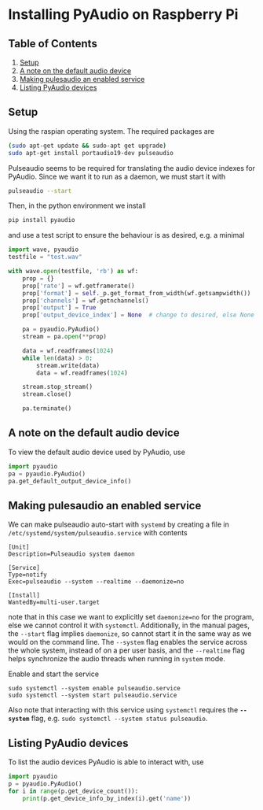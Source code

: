 # Installing PyAudio on Raspberry Pi

<!--BEGIN TOC-->
## Table of Contents
1. [Setup](#setup)
2. [A note on the default audio device <a name="toc-sub-tag-0"></a>](#a-note-on-the-default-audio-device-<a-name="toc-sub-tag-0"></a>)
3. [Making pulesaudio an enabled service <a name="toc-sub-tag-1"></a>](#making-pulesaudio-an-enabled-service-<a-name="toc-sub-tag-1"></a>)
4. [Listing PyAudio devices <a name="toc-sub-tag-2"></a>](#listing-pyaudio-devices-<a-name="toc-sub-tag-2"></a>)

<!--END TOC-->

## Setup

Using the raspian operating system. The required packages are
```bash
(sudo apt-get update && sudo-apt get upgrade)
sudo apt-get install portaudio19-dev pulseaudio
```
Pulseaudio seems to be required for translating the audio device indexes for PyAudio. Since we want it to run as a daemon, we must start it with
```bash
pulseaudio --start
```
Then, in the python environment we install
```bash
pip install pyaudio 
```
and use a test script to ensure the behaviour is as desired, e.g. a minimal
```python
import wave, pyaudio
testfile = "test.wav"

with wave.open(testfile, 'rb') as wf:
	prop = {}
	prop['rate'] = wf.getframerate()
    prop['format'] = self._p.get_format_from_width(wf.getsampwidth())
	prop['channels'] = wf.getnchannels()
    prop['output'] = True
    prop['output_device_index'] = None 	# change to desired, else None uses default

    pa = pyaudio.PyAudio()
    stream = pa.open(**prop)

    data = wf.readframes(1024)
    while len(data) > 0:
    	stream.write(data)
    	data = wf.readframes(1024)

    stream.stop_stream()
    stream.close()

    pa.terminate()
```
## A note on the default audio device <a name="toc-sub-tag-0"></a>
To view the default audio device used by PyAudio, use
```python
import pyaudio
pa = pyaudio.PyAudio()
pa.get_default_output_device_info()
```


## Making pulesaudio an enabled service <a name="toc-sub-tag-1"></a>
We can make pulseaudio auto-start with `systemd` by creating a file in `/etc/systemd/system/pulseaudio.service` with contents
```
[Unit]
Description=Pulseaudio system daemon

[Service]
Type=notify
Exec=pulseaudio --system --realtime --daemonize=no

[Install]
WantedBy=multi-user.target
```
note that in this case we want to explicitly set `daemonize=no` for the program, else we cannot control it with `systemctl`. Additionally, in the manual pages, the `--start` flag implies `daemonize`, so cannot start it in the same way as we would on the command line. The `--system` flag enables the service across the whole system, instead of on a per user basis, and the `--realtime` flag helps synchronize the audio threads when running in `system` mode.

Enable and start the service
```
sudo systemctl --system enable pulseaudio.service
sudo systemctl --system start pulseaudio.service
``` 

Also note that interacting with this service using `systemctl` requires the **`--system`** flag, e.g. `sudo systemctl --system status pulseaudio`.

## Listing PyAudio devices <a name="toc-sub-tag-2"></a>
To list the audio devices PyAudio is able to interact with, use
```python
import pyaudio
p = pyaudio.PyAudio()
for i in range(p.get_device_count()):
    print(p.get_device_info_by_index(i).get('name'))
```